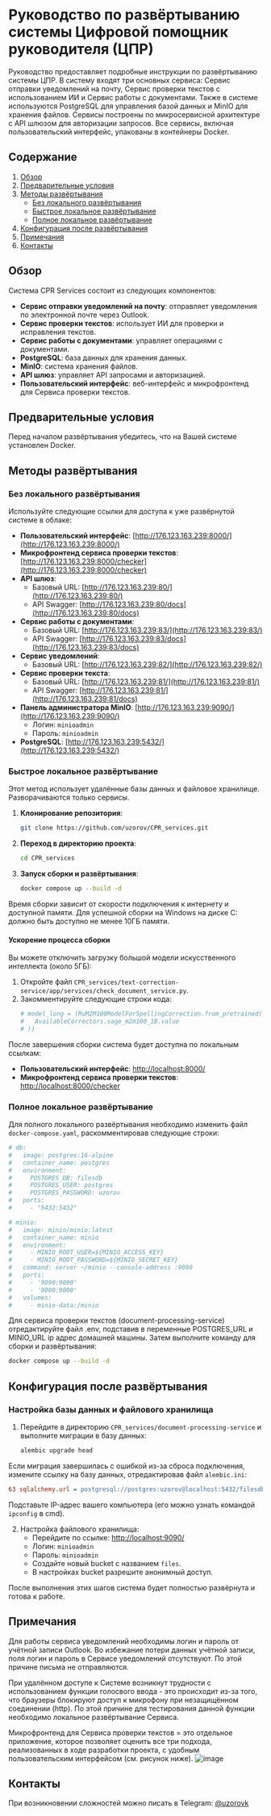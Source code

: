 
# Руководство по развёртыванию системы Цифровой помощник руководителя (ЦПР)

Руководство предоставляет подробные инструкции по развёртыванию системы ЦПР. 
В систему входят три основных сервиса: Сервис отправки уведомлений на почту, Сервис проверки текстов с использованием ИИ и Сервис работы с документами. Также в системе используются PostgreSQL для управления базой данных и MinIO для хранения файлов. Сервисы построены по микросервисной архитектуре с API шлюзом для авторизации запросов. Все сервисы, включая пользовательский интерфейс, упакованы в контейнеры Docker.

## Содержание
1. [Обзор](#обзор)
2. [Предварительные условия](#предварительные-условия)
3. [Методы развёртывания](#методы-развёртывания)
    - [Без локального развёртывания](#без-локального-развёртывания)
    - [Быстрое локальное развёртывание](#быстрое-локальное-развёртывание)
    - [Полное локальное развёртывание](#полное-локальное-развёртывание)
4. [Конфигурация после развёртывания](#конфигурация-после-развёртывания)
5. [Примечания](#примечания)
6. [Контакты](#контакты)

## Обзор
Система CPR Services состоит из следующих компонентов:
- **Сервис отправки уведомлений на почту**: отправляет уведомления по электронной почте через Outlook.
- **Сервис проверки текстов**: использует ИИ для проверки и исправления текстов.
- **Сервис работы с документами**: управляет операциями с документами.
- **PostgreSQL**: база данных для хранения данных.
- **MinIO**: система хранения файлов.
- **API шлюз**: управляет API запросами и авторизацией.
- **Пользовательский интерфейс**: веб-интерфейс и микрофронтенд для Сервиса проверки текстов.

## Предварительные условия
Перед началом развёртывания убедитесь, что на Вашей системе установлен Docker.

## Методы развёртывания

### Без локального развёртывания
Используйте следующие ссылки для доступа к уже развёрнутой системе в облаке:

- **Пользовательский интерфейс**: [http://176.123.163.239:8000/](http://176.123.163.239:8000/)
- **Микрофронтенд сервиса проверки текстов**: [http://176.123.163.239:8000/checker](http://176.123.163.239:8000/checker)
- **API шлюз**:
  - Базовый URL: [http://176.123.163.239:80/](http://176.123.163.239:80/)
  - API Swagger: [http://176.123.163.239:80/docs](http://176.123.163.239:80/docs)
- **Сервис работы с документами**:
  - Базовый URL: [http://176.123.163.239:83/](http://176.123.163.239:83/)
  - API Swagger: [http://176.123.163.239:83/docs](http://176.123.163.239:83/docs)
- **Сервис уведомлений**:
  - Базовый URL: [http://176.123.163.239:82/](http://176.123.163.239:82/)
- **Сервис проверки текста**:
  - Базовый URL: [http://176.123.163.239:81/](http://176.123.163.239:81/)
  - API Swagger: [http://176.123.163.239:81/](http://176.123.163.239:81/docs)
- **Панель администратора MinIO**: [http://176.123.163.239:9090/](http://176.123.163.239:9090/)
  - Логин: `minioadmin`
  - Пароль: `minioadmin`
- **PostgreSQL**: [http://176.123.163.239:5432/](http://176.123.163.239:5432/)

### Быстрое локальное развёртывание
Этот метод использует удалённые базы данных и файловое хранилище. Разворачиваются только сервисы.

1. **Клонирование репозитория**:
   ```bash
   git clone https://github.com/uzorov/CPR_services.git
   ```
2. **Переход в директорию проекта**:
   ```bash
   cd CPR_services
   ```
3. **Запуск сборки и развёртывания**:
   ```bash
   docker compose up --build -d
   ```

Время сборки зависит от скорости подключения к интернету и доступной памяти. Для успешной сборки на Windows на диске C: должно быть доступно не менее 10ГБ памяти.

#### Ускорение процесса сборки
Вы можете отключить загрузку большой модели искусственного интеллекта (около 5ГБ):
1. Откройте файл `CPR_services/text-correction-service/app/services/check_document_service.py`.
2. Закомментируйте следующие строки кода:
   ```python
   # model_long = (RuM2M100ModelForSpellingCorrection.from_pretrained(
   #   AvailableCorrectors.sage_m2m100_1B.value
   # ))
   ```

После завершения сборки система будет доступна по локальным ссылкам:
- **Пользовательский интерфейс**: [http://localhost:8000/](http://localhost:8000/)
- **Микрофронтенд сервиса проверки текстов**: [http://localhost:8000/checker](http://localhost:8000/checker)

### Полное локальное развёртывание
Для полного локального развёртывания необходимо изменить файл `docker-compose.yaml`, раскомментировав следующие строки:
```yaml
# db:
#   image: postgres:16-alpine
#   container_name: postgres
#   environment:
#     POSTGRES_DB: filesdb
#     POSTGRES_USER: postgres
#     POSTGRES_PASSWORD: uzorov
#   ports:
#     - "5432:5432"

# minio:
#   image: minio/minio:latest
#   container_name: minio
#   environment:
#     - MINIO_ROOT_USER=${MINIO_ACCESS_KEY}
#     - MINIO_ROOT_PASSWORD=${MINIO_SECRET_KEY}
#   command: server ~/minio --console-address :9090
#   ports:
#     - '9090:9090'
#     - '9000:9000'
#   volumes:
#     - minio-data:/minio
```
Для сервиса проверки текстов (document-processing-service) отредактируйте файл .env, подставив в переменные POSTGRES_URL и MINIO_URL ip адрес домашней машины. 
Затем выполните команду для сборки и развёртывания:
```bash
docker compose up --build -d
```

## Конфигурация после развёртывания

### Настройка базы данных и файлового хранилища
1. Перейдите в директорию `CPR_services/document-processing-service` и выполните миграции в базу данных:
   ```bash
   alembic upgrade head
   ```

Если миграция завершилась с ошибкой из-за сброса подключения, измените ссылку на базу данных, отредактировав файл `alembic.ini`:
```ini
63 sqlalchemy.url = postgresql://postgres:uzorov@localhost:5432/filesdb
```
Подставьте IP-адрес вашего компьютера (его можно узнать командой `ipconfig` в cmd).

2. Настройка файлового хранилища:
   - Перейдите по ссылке: [http://localhost:9090/](http://localhost:9090/)
   - Логин: `minioadmin`
   - Пароль: `minioadmin`
   - Создайте новый bucket с названием `files`.
   - В настройках bucket разрешите анонимный доступ.

После выполнения этих шагов система будет полностью развёрнута и готова к работе.


## Примечания
Для работы сервиса уведомлений необходимы логин и пароль от учётной записи Outlook. Во избежание потери данных учётной записи, поля логин и пароль в Сервисе уведомлений отсутствуют. По этой причине письма не отправляются.

При удалённом доступе к Системе возникнут трудности с использованием функции голосвого ввода - это происходит из-за того, что браузеры блокируют доступ к микрофону при незащищённом соединении (http). По этой причине для тестирования данной функции необходимо локальное развёртывание Cервиса.

Микрофронтенд для Сервиса проверки текстов = это отдельное приложение, которое позволяет оценить все три подхода, реализованных в ходе разработки проекта, с удобным пользовательским интерфейсом (см. рисунок ниже).
![image](https://github.com/uzorov/CPR_services/assets/90005421/a16c4343-86b1-41c7-a765-a2a0500bbc9d)


## Контакты
При возникновении сложностей можно писать в Telegram: [@uzorovk](https://t.me/uzorovk)

